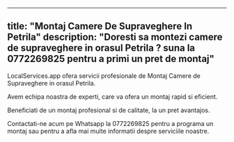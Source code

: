 
---
title: "Montaj Camere De Supraveghere In Petrila"
description: "Doresti sa montezi camere de supraveghere in orasul Petrila ? suna la 0772269825 pentru a primi un pret de montaj"
---


LocalServices.app ofera servicii profesionale de Montaj Camere de Supraveghere in orasul Petrila.

Avem echipa noastra de experti, care va ofera un montaj rapid si eficient.

Beneficiati de un montaj profesional si de calitate, la un pret avantajos. 

Contactati-ne acum pe Whatsapp la 0772269825 pentru a programa un montaj sau pentru a afla mai multe informatii despre serviciile noastre.
